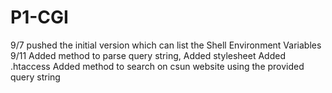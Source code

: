 # P1-CGI
9/7		pushed the initial version which can list the Shell Environment Variables
9/11	Added method to parse query string, 
		Added stylesheet
		Added .htaccess
		Added method to search on csun website using the provided query string 
		